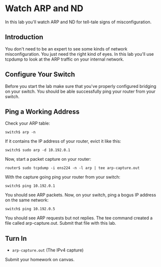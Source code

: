 # Watch ARP and ND 

In this lab you'll watch ARP and ND for tell-tale signs of misconfiguration. 

## Introduction 

You don't need to be an expert to see some kinds of network misconfiguration. You just need the right kind of eyes. In this lab you'll use tcpdump to look at the ARP traffic on your internal network.

## Configure Your Switch 

Before you start the lab make sure that you've properly configured bridging on your switch. You should be able successfully ping your router from your switch.

## Ping a Working Address 

Check your ARP table:

```
switch$ arp -n
```

If it contains the IP address of your router, evict it like this:

```
switch$ sudo arp -d 10.192.0.1
```

Now, start a packet capture on your router:

```
router$ sudo tcpdump -i ens224 -n -l arp | tee arp-capture.out
```

With the capture going ping your router from your switch:

```
switch$ ping 10.192.0.1
```

You should see ARP packets. Now, on your switch, ping a bogus IP address on the same network:

```
switch$ ping 10.192.0.5
```

You should see ARP requests but not replies. The tee command created a file called arp-capture.out. Submit that file with this lab.

## Turn In
  - `arp-capture.out` (The IPv4 capture)

Submit your homework on canvas.
